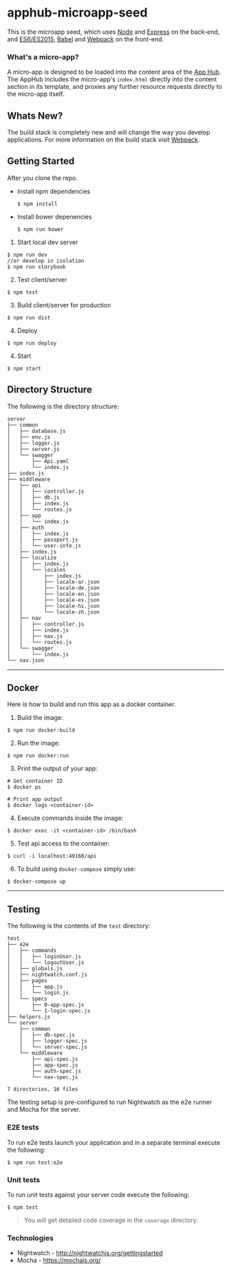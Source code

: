 # apphub-microapp-seed
This is the microapp seed, which uses [Node](https://nodejs.org/) and [Express](http://expressjs.com/) on the back-end, and [ES6/ES2015](https://babeljs.io/docs/learn-es2015/), [Babel](https://babeljs.io/) and [Webpack](http://webpack.js.org/) on the front-end.

### What's a micro-app?
A micro-app is designed to be loaded into the content area of the [App Hub](https://github.build.ge.com/hubs/ui-app-hub). The AppHub includes the micro-app's `index.html` directly into the content section in its template, and proxies any further resource requests directly to the micro-app itself.

## Whats New?
The build stack is completely new and will change the way you develop applications. For more information on the build stack visit [Webpack](http://webpack.js.org/).


## Getting Started
After you clone the repo.

- Install npm dependencies
  ```
  $ npm install
  ```

- Install bower depenencies

  ```
  $ npm run bower
  ```

1. Start local dev server

  ```
  $ npm run dev
  //or develop in isolation
  $ npm run storybook
  ```
  

2. Test client/server

  ```
  $ npm test
  ```

3. Build client/server for production

  ```
  $ npm run dist
  ```

4. Deploy

  ```
  $ npm run deploy
  ```

4. Start

  ```
  $ npm start
  ```


## Directory Structure
The following is the directory structure:

```
server
├── common
│   ├── database.js
│   ├── env.js
│   ├── logger.js
│   ├── server.js
│   └── swagger
│       ├── Api.yaml
│       └── index.js
├── index.js
├── middleware
│   ├── api
│   │   ├── controller.js
│   │   ├── db.js
│   │   ├── index.js
│   │   └── routes.js
│   ├── app
│   │   └── index.js
│   ├── auth
│   │   ├── index.js
│   │   ├── passport.js
│   │   └── user-info.js
│   ├── index.js
│   ├── localize
│   │   ├── index.js
│   │   └── locales
│   │       ├── index.js
│   │       ├── locale-ar.json
│   │       ├── locale-de.json
│   │       ├── locale-en.json
│   │       ├── locale-es.json
│   │       ├── locale-hi.json
│   │       └── locale-zh.json
│   ├── nav
│   │   ├── controller.js
│   │   ├── index.js
│   │   ├── nav.js
│   │   └── routes.js
│   └── swagger
│       └── index.js
└── nav.json
```

---


## Docker
Here is how to build and run this app as a docker container.

1. Build the image: 

```
$ npm run docker:build
```

2. Run the image:

```
$ npm run docker:run
```

3. Print the output of your app:

```
# Get container ID
$ docker ps

# Print app output
$ docker logs <container-id>
```

4. Execute commands inside the image:

```
$ docker exec -it <container-id> /bin/bash
```

5. Test api access to the container:

```
$ curl -i localhost:49160/api
```

6. To build using `docker-compose` simply use:

```
$ docker-compose up
```
---



## Testing
The following is the contents of the `test` directory:

```
test
├── e2e
│   ├── commands
│   │   ├── loginUser.js
│   │   └── logoutUser.js
│   ├── globals.js
│   ├── nightwatch.conf.js
│   ├── pages
│   │   ├── app.js
│   │   └── login.js
│   └── specs
│       ├── 0-app-spec.js
│       └── 1-login-spec.js
├── helpers.js
└── server
    ├── common
    │   ├── db-spec.js
    │   ├── logger-spec.js
    │   └── server-spec.js
    └── middleware
        ├── api-spec.js
        ├── app-spec.js
        ├── auth-spec.js
        └── nav-spec.js

7 directories, 16 files
```

The testing setup is pre-configured to run Nightwatch as the e2e runner and Mocha for the server.

### E2E tests
To run e2e tests launch your application and in a separate terminal execute the following:

```
$ npm run test:e2e
```

### Unit tests
To run unit tests against your server code execute the following:

```
$ npm test
```
> You will get detailed code coverage in the `coverage` directory.

### Technologies
- Nightwatch - http://nightwatchjs.org/gettingstarted
- Mocha - https://mochajs.org/
